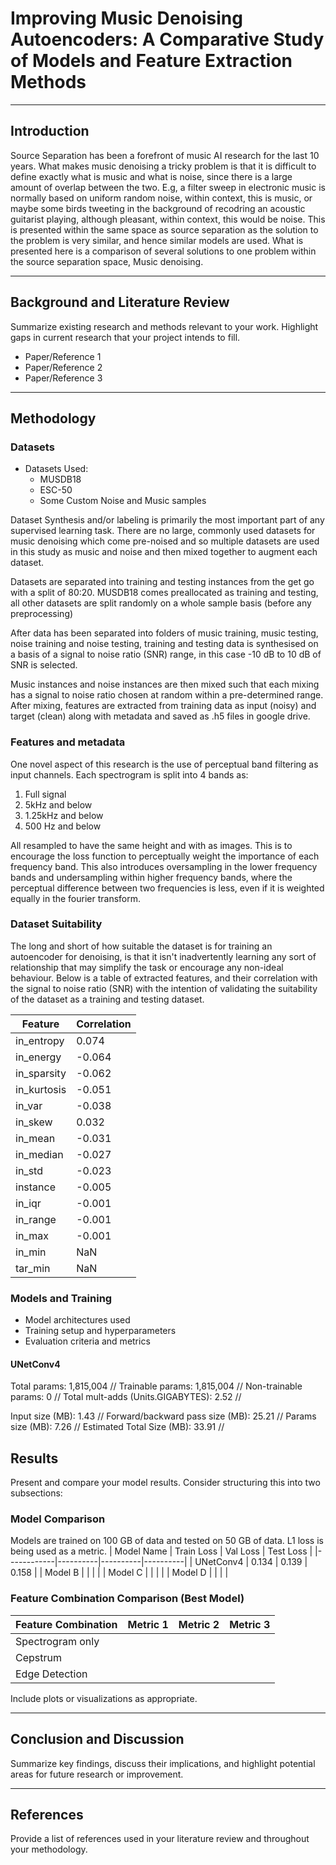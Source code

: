 # Improving Music Denoising Autoencoders: A Comparative Study of Models and Feature Extraction Methods

---

## Introduction
Source Separation has been a forefront of music AI research for the last 10 years. 
What makes music denoising a tricky problem is that it is difficult to define exactly what is music and what is noise, since there is a large amount of overlap between the two. E.g, a filter sweep in electronic music is normally based on uniform random noise, within context, this is music, or maybe some birds tweeting in the background of recodring an acoustic guitarist playing, although pleasant, within context, this would be noise. 
This is presented within the same space as source separation as the solution to the problem is very similar, and hence similar models are used. 
What is presented here is a comparison of several solutions to one problem within the source separation space, Music denoising. 

---

## Background and Literature Review
Summarize existing research and methods relevant to your work. Highlight gaps in current research that your project intends to fill.

- Paper/Reference 1
- Paper/Reference 2
- Paper/Reference 3

---

## Methodology

### Datasets 
- Datasets Used: 
    - MUSDB18
    - ESC-50
    - Some Custom Noise and Music samples

Dataset Synthesis and/or labeling is primarily the most important part of any supervised learning task. There are no large, commonly used datasets for music denoising which come pre-noised and so multiple datasets are used in this study as music and noise and then mixed together to augment each dataset. 

Datasets are separated into training and testing instances from the get go with a split of 80:20. MUSDB18 comes preallocated as training and testing, all other datasets are split randomly on a whole sample basis (before any preprocessing)

After data has been separated into folders of music training, music testing, noise training and noise testing, training and testing data is synthesised on a basis of a signal to noise ratio (SNR) range, in this case -10 dB to 10 dB of SNR is selected. 

Music instances and noise instances are then mixed such that each mixing has a signal to noise ratio chosen at random within a pre-determined range. After mixing, features are extracted from training data as input (noisy) and target (clean) along with metadata and saved as .h5 files in google drive. 

### Features and metadata
One novel aspect of this research is the use of perceptual band filtering as input channels. 
Each spectrogram is split into 4 bands as: 
1. Full signal 
2. 5kHz and below
3. 1.25kHz and below
4. 500 Hz and below

All resampled to have the same height and with as images. This is to encourage the loss function to perceptually weight the importance of each frequency band. This also introduces oversampling in the lower frequency bands and undersampling within higher frequency bands, where the perceptual difference between two frequencies is less, even if it is weighted equally in the fourier transform. 

### Dataset Suitability
The long and short of how suitable the dataset is for training an autoencoder for denoising, is that it isn't inadvertently learning any sort of relationship that may simplify the task or encourage any non-ideal behaviour. 
Below is a table of extracted features, and their correlation with the signal to noise ratio (SNR) with the intention of validating the suitability of the dataset as a training and testing dataset. 

| Feature       | Correlation |
|---------------|-------------|
| in_entropy    |  0.074   |
| in_energy     | -0.064  |
| in_sparsity   | -0.062  |
| in_kurtosis   | -0.051 |
| in_var        | -0.038   |
| in_skew       |  0.032   |
| in_mean       | -0.031   |
| in_median     | -0.027   |
| in_std        | -0.023   |
| instance      | -0.005   |
| in_iqr        | -0.001   |
| in_range      | -0.001   |
| in_max        | -0.001   |
| in_min        | NaN         |
| tar_min       | NaN         |


### Models and Training
- Model architectures used
- Training setup and hyperparameters
- Evaluation criteria and metrics

#### UNetConv4

Total params: 1,815,004 //
Trainable params: 1,815,004 //
Non-trainable params: 0 //
Total mult-adds (Units.GIGABYTES): 2.52 //

Input size (MB): 1.43 //
Forward/backward pass size (MB): 25.21 //
Params size (MB): 7.26 //
Estimated Total Size (MB): 33.91 //

## Results
Present and compare your model results. Consider structuring this into two subsections:

### Model Comparison

Models are trained on 100 GB of data and tested on 50 GB of data. 
L1 loss is being used as a metric.
| Model Name | Train Loss | Val Loss | Test Loss |
|------------|----------|----------|----------|
| UNetConv4  | 0.134    | 0.139    |  0.158   |
| Model B    |          |          |          |
| Model C    |          |          |          |
| Model D    |          |          |          |

### Feature Combination Comparison (Best Model)

| Feature Combination | Metric 1 | Metric 2 | Metric 3 |
|---------------------|----------|----------|----------|
| Spectrogram only    |          |          |          |
| Cepstrum            |          |          |          |
| Edge Detection      |          |          |          |

Include plots or visualizations as appropriate.

---

## Conclusion and Discussion
Summarize key findings, discuss their implications, and highlight potential areas for future research or improvement.

---

## References
Provide a list of references used in your literature review and throughout your methodology.
